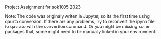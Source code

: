 Project Assignment for sok1005 2023

Note: The code was originaly writen in Jupyter, so its the first time using qaurto conversion.
If there are any problems, try to reconvert the ipynb file to qaurato with the convertion command.
Or you might be missing some packages that, some might need to be manually linked in your environment.